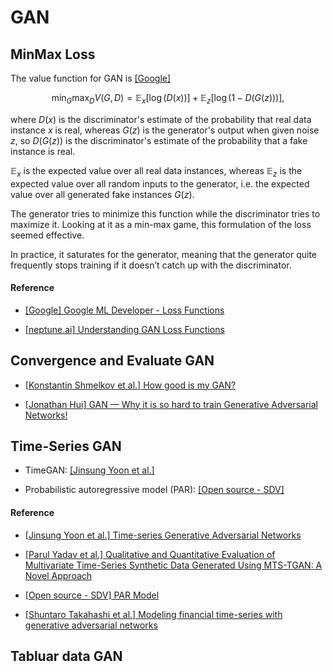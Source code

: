# GAN

## MinMax Loss

The value function for GAN is [[Google]][Google ML Developer - Loss Functions]

$$\min_{G} \max_{D} V(G, D) = \mathbb{E}_x [ \log{\big( D(x) \big)} ] + \mathbb{E}_z[ \log{\big( 1-D(G(z)) \big)} ],$$

where $D(x)$ is the discriminator's estimate of the probability that real data instance $x$ is real, whereas $G(z)$ is the generator's output when given noise $z$, so $D(G(z))$ is the discriminator's estimate of the probability that a fake instance is real. 

$\mathbb{E}_x$ is the expected value over all real data instances, whereas $\mathbb{E}_z$ is the expected value over all random inputs to the generator, i.e. the expected value over all generated fake instances $G(z)$.

The generator tries to minimize this function while the discriminator tries to maximize it. Looking at it as a min-max game, this formulation of the loss seemed effective. 

In practice, it saturates for the generator, meaning that the generator quite frequently stops training if it doesn’t catch up with the discriminator.


#### Reference

* [Google ML Developer - Loss Functions]: https://developers.google.com/machine-learning/gan/loss
[[Google] Google ML Developer - Loss Functions](https://developers.google.com/machine-learning/gan/loss)

* [Understanding GAN Loss Functions]: https://neptune.ai/blog/gan-loss-functions
[[neptune.ai] Understanding GAN Loss Functions](https://neptune.ai/blog/gan-loss-functions)


## Convergence and Evaluate GAN



* [How good is my GAN?]: https://inria.hal.science/hal-01850447/document
[[Konstantin Shmelkov et al.] How good is my GAN?](https://inria.hal.science/hal-01850447/document)

* [GAN — Why it is so hard to train Generative Adversarial Networks!]: https://jonathan-hui.medium.com/gan-why-it-is-so-hard-to-train-generative-advisory-networks-819a86b3750b
[[Jonathan Hui] GAN — Why it is so hard to train Generative Adversarial Networks!](https://jonathan-hui.medium.com/gan-why-it-is-so-hard-to-train-generative-advisory-networks-819a86b3750b)








## Time-Series GAN

* TimeGAN: [[Jinsung Yoon et al.]][Time-series Generative Adversarial Networks]

* Probabilistic autoregressive model (PAR): [[Open source - SDV]][PAR Model]



#### Reference

* [Time-series Generative Adversarial Networks]: https://papers.nips.cc/paper_files/paper/2019/hash/c9efe5f26cd17ba6216bbe2a7d26d490-Abstract.html
[[Jinsung Yoon et al.] Time-series Generative Adversarial Networks](https://papers.nips.cc/paper_files/paper/2019/hash/c9efe5f26cd17ba6216bbe2a7d26d490-Abstract.html)


* [Qualitative and Quantitative Evaluation of Multivariate Time-Series Synthetic Data Generated Using MTS-TGAN: A Novel Approach]: https://www.mdpi.com/2076-3417/13/7/4136
[[Parul Yadav et al.] Qualitative and Quantitative Evaluation of Multivariate Time-Series Synthetic Data Generated Using MTS-TGAN: A Novel Approach](https://www.mdpi.com/2076-3417/13/7/4136)


* [PAR Model]: https://sdv.dev/SDV/user_guides/timeseries/par.html
[[Open source - SDV] PAR Model](https://sdv.dev/SDV/user_guides/timeseries/par.html)


* [Modeling financial time-series with generative adversarial networks]: https://www.sciencedirect.com/science/article/abs/pii/S0378437119307277?fr=RR-2&ref=pdf_download&rr=7c99aab42cfe9444
[[Shuntaro Takahashi et al.] Modeling financial time-series with generative adversarial networks](https://www.sciencedirect.com/science/article/abs/pii/S0378437119307277?fr=RR-2&ref=pdf_download&rr=7c99aab42cfe9444)





## Tabluar data GAN




